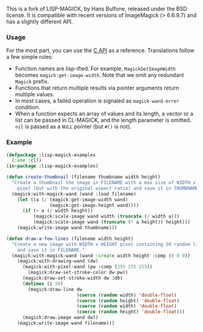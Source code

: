 This is a fork of LISP-MAGICK, by Hans Bulfone, released under the BSD
license. It is compatible with recent versions of ImageMagick (>
6.6.9.7) and has a slightly different API.

### Usage

For the most part, you can use the [C API][api] as a reference.
Translations follow a few simple rules:

- Function names are lisp-ified. For example, `MagickGetImageWidth`
  becomes `magick:get-image-width`. Note that we omit any redundant
  `Magick` prefix.
- Functions that return multiple results via pointer arguments return
  multiple values.
- In most cases, a failed operation is signaled as `magick-wand-error`
  condition.
- When a function expects an array of values and its length, a vector
  or a list can be passed in CL-MAGICK, and the length parameter is
  omitted. `nil` is passed as a `NULL` pointer (but `#()` is not).

### Example

``` lisp
(defpackage :lisp-magick-examples
  (:use :cl))
(in-package :lisp-magick-examples)

(defun create-thumbnail (filename thumbname width height)
  "Create a thumbnail the image in FILENAME with a max size of WIDTH x HEIGHT
    pixel (but with the original aspect ratio) and save it in THUMBNAME."
  (magick:with-magick-wand (wand :load filename)
    (let ((a (/ (magick:get-image-width wand)
                (magick:get-image-height wand))))
      (if (> a (/ width height))
          (magick:scale-image wand width (truncate (/ width a)))
          (magick:scale-image wand (truncate (* a height)) height)))
    (magick:write-image wand thumbname)))

(defun draw-a-few-lines (filename width height)
  "Create a new image with WIDTH x HEIGHT pixel containing 50 random lines
    and save it in FILENAME."
  (magick:with-magick-wand (wand :create width height :comp (0 0 0))
    (magick:with-drawing-wand (dw)
      (magick:with-pixel-wand (pw :comp (255 255 255))
        (magick:draw-set-stroke-color dw pw))
      (magick:draw-set-stroke-width dw 3d0)
      (dotimes (i 50)
        (magick:draw-line dw
                          (coerce (random width) 'double-float)
                          (coerce (random height) 'double-float)
                          (coerce (random width) 'double-float)
                          (coerce (random height) 'double-float)))
      (magick:draw-image wand dw))
    (magick:write-image wand filename)))
```

[api]: http://www.imagemagick.org/script/magick-wand.php

